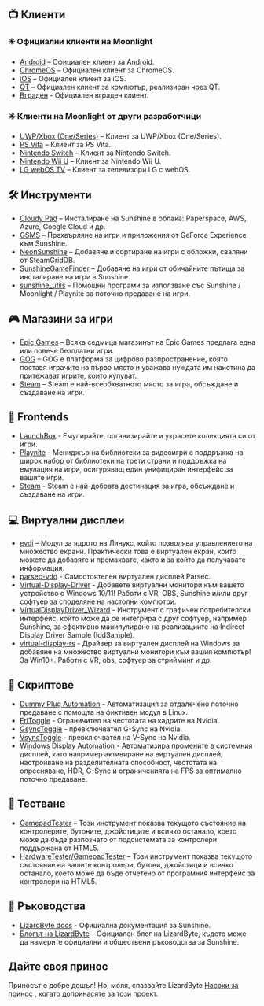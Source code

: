 <!--lint disable awesome-heading awesome-toc double-link-->

<div align="center" style="display: none;">
  <img src="/assets/banner.png" />
  <h1 align="center">Страхотна слънчева светлина</h1>
  <h4 align="center">Колекция от невероятни скриптове, инструменти, ръководства и помощни програми за Sunshine</h4>
</div>

<div align="center" style="display: none;">
[
  <a href="#-Клиенти">Клиенти</a> •
  <a href="#%EF%B8%8F-Инструменти">Инструменти</a> •
  <a href="#-Магазини-за-игри">Магазини за игри</a> •
  <a href="#-frontends">Frontends</a> •
  <a href="#-Виртуални-дисплеи">Виртуални дисплеи</a> •
  <a href="#-Скриптове">Скриптове</a> •
  <a href="#-Тестване">Тестване</a> •
  <a href="#-Ръководства">Ръководства</a>
]
</div>

## 📺 Клиенти

### ✳️ Официални клиенти на Moonlight

- [Android](https://github.com/moonlight-stream/moonlight-android) – Официален клиент за Android.
- [ChromeOS](https://github.com/moonlight-stream/moonlight-chrome) – Официален клиент за ChromeOS.
- [iOS](https://github.com/moonlight-stream/moonlight-ios) – Официален клиент за iOS.
- [QT](https://github.com/moonlight-stream/moonlight-qt) – Официален клиент за компютър, реализиран чрез QT.
- [Вграден](https://github.com/moonlight-stream/moonlight-embedded) - Официален вграден клиент.

### ✴️ Клиенти на Moonlight от други разработчици

- [UWP/Xbox (One/Series)](https://github.com/TheElixZammuto/moonlight-xbox) – Клиент за UWP/Xbox (One/Series).
- [PS Vita](https://github.com/xyzz/vita-moonlight) – Клиент за PS Vita.
- [Nintendo Switch](https://github.com/XITRIX/Moonlight-Switch) – Клиент за Nintendo Switch.
- [Nintendo Wii U](https://github.com/GaryOderNichts/moonlight-wiiu) – Клиент за Nintendo Wii U.
- [LG webOS TV](https://github.com/mariotaku/moonlight-tv) – Клиент за телевизори LG с webOS.

## 🛠️ Инструменти

- [Cloudy Pad](https://github.com/PierreBeucher/cloudypad) – Инсталиране на Sunshine в облака: Paperspace, AWS, Azure, Google Cloud и др.
- [GSMS](https://github.com/LizardByte/GSMS) – Прехвърляне на игри и приложения от GeForce Experience към Sunshine.
- [NeonSunshine](https://github.com/NeonLightning/NeonSunshine) – Добавяне и сортиране на игри с обложки, сваляни от SteamGridDB.
- [SunshineGameFinder](https://github.com/JMTK/SunshineGameFinder) – Добавяне на игри от обичайните пътища за инсталиране на игри в Sunshine.
- [sunshine_utils](https://github.com/designer-living/sunshine_utils) – Помощни програми за използване със Sunshine / Moonlight / Playnite за поточно предаване на игри.

## 🎮 Магазини за игри

- [Epic Games](https://www.epicgames.com) – Всяка седмица магазинът на Epic Games предлага една или повече безплатни игри.
- [GOG](https://www.gog.com) – GOG е платформа за цифрово разпространение, която поставя играчите на първо място и уважава нуждата им наистина да притежават игрите, които купуват.
- [Steam](https://store.steampowered.com) – Steam е най-всеобхватното място за игра, обсъждане и създаване на игри.

## 💠 Frontends

- [LaunchBox](https://www.launchbox-app.com/) - Емулирайте, организирайте и украсете колекцията си от игри.
- [Playnite](https://github.com/JosefNemec/Playnite) - Мениджър на библиотеки за видеоигри с поддръжка на широк набор от библиотеки на трети страни и поддръжка на емулация на игри, осигуряващ един унифициран интерфейс за вашите игри.
- [Steam](https://store.steampowered.com) - Steam е най-добрата дестинация за игра, обсъждане и създаване на игри.

## 💻 Виртуални дисплеи

- [evdi](https://github.com/DisplayLink/evdi) – Модул за ядрото на Линукс, който позволява управлението на множество екрани. Практически това е виртуален екран, който можете да добавяте и премахвате, както и за който да получавате информация.
- [parsec-vdd](https://github.com/nomi-san/parsec-vdd) - Самостоятелен виртуален дисплей Parsec.
- [Virtual-Display-Driver](https://github.com/itsmikethetech/Virtual-Display-Driver) - Добавете виртуални монитори към вашето устройство с Windows 10/11! Работи с VR, OBS, Sunshine и/или друг софтуер за споделяне на настолни компютри.
- [VirtualDisplayDriver_Wizard](https://github.com/sofmeright/VirtualDisplayDriver_Wizard) - Инструмент с графичен потребителски интерфейс, който може да се интегрира с друг софтуер, например Sunshine, за ефективно манипулиране на реализациите на Indirect Display Driver Sample (IddSample).
- [virtual-display-rs](https://github.com/MolotovCherry/virtual-display-rs) - Драйвер за виртуален дисплей на Windows за добавяне на множество виртуални монитори към вашия компютър! За Win10+. Работи с VR, obs, софтуер за стрийминг и др.

## 📜 Скриптове

- [Dummy Plug Automation](https://github.com/XenHat/dummy-plug-automation) - Автоматизация за отдалечено поточно предаване с помощта на фиктивен модул в Linux.
- [FrlToggle](https://github.com/FrogTheFrog/frl-toggle) - Ограничител на честотата на кадрите на Nvidia.
- [GsyncToggle](https://github.com/FrogTheFrog/gsync-toggle) - превключвател G-Sync на Nvidia.
- [VsyncToggle](https://github.com/xanderfrangos/vsync-toggle) - превключвател на V-Sync на Nvidia.
- [Windows Display Automation](https://github.com/fehbari/sunshine-scripts) - Автоматизира промените в системния дисплей, като например активиране на виртуален дисплей, настройване на разделителната способност, честотата на опресняване, HDR, G-Sync и ограниченията на FPS за оптимално поточно предаване.

## 🧪 Тестване

- [GamepadTester](https://hardwaretester.com/gamepad) – Този инструмент показва текущото състояние на контролерите, бутоните, джойстиците и всичко останало, което може да бъде разпознато от подсистемата за контролери поддържана от HTML5.
- [HardwareTester/GamepadTester](https://hardwaretester.com/gamepad) – Този инструмент показва текущото състояние на вашите контролери, бутони, джойстици и всичко останало, което може да бъде отчетено от програмния интерфейс за контролери на HTML5.

## 📓 Ръководства

- [LizardByte docs](https://docs.lizardbyte.dev/projects/sunshine) - Официална документация за Sunshine.
- [Блогът на LizardByte](https://app.lizardbyte.dev/blog) – Официален блог на LizardByte, където може да намерите официални и обществени ръководства за Sunshine.

## Дайте своя принос

Приносът е добре дошъл! Но, моля, спазвайте LizardByte
[Насоки за принос](https://docs.lizardbyte.dev/en/latest/developers/contributing.html)
, когато допринасяте за този проект.
